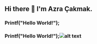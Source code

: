 ## Hi there 👋 I'm Azra Çakmak.
### **Printf("Hello World!");**
### **Printf("Hello World!");**![alt text](https://www.google.com/url?sa=i&url=https%3A%2F%2Fpixabay.com%2Fillustrations%2Fglobe-world-earth-planet-1339833%2F&psig=AOvVaw2iG349n03ex6pKVV44uJ-L&ust=1755799739476000&source=images&cd=vfe&opi=89978449&ved=0CBUQjRxqFwoTCMjvg-_9mY8DFQAAAAAdAAAAABAh9)

